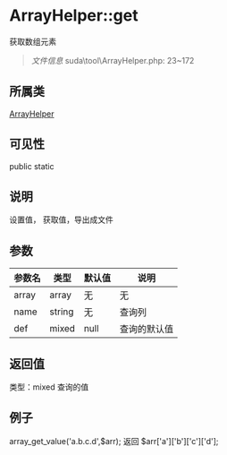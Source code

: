 # ArrayHelper::get
获取数组元素
> *文件信息* suda\tool\ArrayHelper.php: 23~172
## 所属类 

[ArrayHelper](../ArrayHelper.md)

## 可见性

  public  static
## 说明


设置值， 获取值，导出成文件

## 参数

 
| 参数名 | 类型 | 默认值 | 说明 |
|--------|-----|-------|-------|
 | array |  array | 无 | 无 |
 | name |  string | 无 |  查询列 |
 | def |  mixed | null |  查询的默认值 |
## 返回值
 
类型：mixed
 查询的值
## 例子

array_get_value('a.b.c.d',$arr);
返回 $arr['a']['b']['c']['d'];